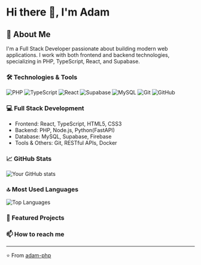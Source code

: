 # Hi there 👋, I'm Adam

## 🚀 About Me
I'm a Full Stack Developer passionate about building modern web applications. I work with both frontend and backend technologies, specializing in PHP, TypeScript, React, and Supabase.

### 🛠️ Technologies & Tools
![PHP](https://img.shields.io/badge/-PHP-777BB4?style=flat&logo=php&logoColor=white)
![TypeScript](https://img.shields.io/badge/-TypeScript-3178C6?style=flat&logo=typescript&logoColor=white)
![React](https://img.shields.io/badge/-React-61DAFB?style=flat&logo=react&logoColor=black)
![Supabase](https://img.shields.io/badge/-Supabase-3ECF8E?style=flat&logo=supabase&logoColor=white)
![MySQL](https://img.shields.io/badge/-MySQL-4479A1?style=flat&logo=mysql&logoColor=white)
![Git](https://img.shields.io/badge/-Git-F05032?style=flat&logo=git&logoColor=white)
![GitHub](https://img.shields.io/badge/-GitHub-181717?style=flat&logo=github)

### 💻 Full Stack Development
- Frontend: React, TypeScript, HTML5, CSS3
- Backend: PHP, Node.js, Python(FastAPI)
- Database: MySQL, Supabase, Firebase
- Tools & Others: Git, RESTful APIs, Docker

### 📈 GitHub Stats
![Your GitHub stats](https://github-readme-stats.vercel.app/api?username=adam-php&show_icons=true&theme=radical)

### 🔝 Most Used Languages
![Top Languages](https://github-readme-stats.vercel.app/api/top-langs/?username=adam-php&layout=compact&theme=radical)

### 🌟 Featured Projects
<!-- Add your best projects here with brief descriptions -->
<!-- Example:
- [Project Name](link) - Brief description of what it does and what technologies were used
-->

### 📫 How to reach me
<!-- Add your preferred contact methods -->
<!-- Example:
- 💼 [LinkedIn](your-linkedin-url)
- 🌐 [Personal Website](your-website)
- ✉️ [Email](mailto:your-email)
-->

---
⭐️ From [adam-php](https://github.com/adam-php)
